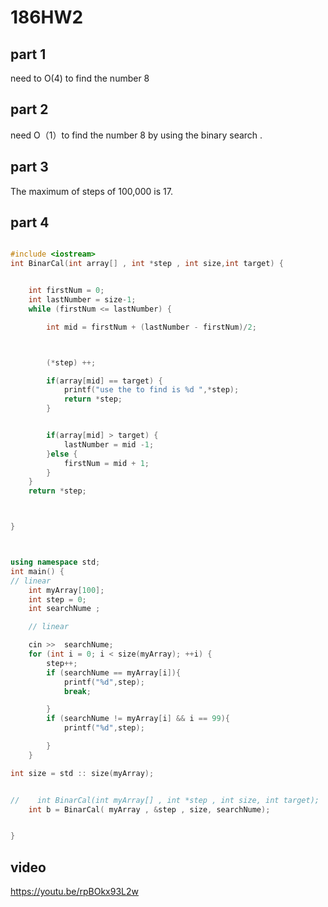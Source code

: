 # 186HW2
## part 1 
need to O(4) to find the number 8

## part 2
need O（1）to find the number 8 by using the binary search .

## part 3

The maximum of steps of 100,000 is 17.

## part 4

```c++

#include <iostream>
int BinarCal(int array[] , int *step , int size,int target) {


    int firstNum = 0;
    int lastNumber = size-1;
    while (firstNum <= lastNumber) {

        int mid = firstNum + (lastNumber - firstNum)/2;



        (*step) ++;

        if(array[mid] == target) {
            printf("use the to find is %d ",*step);
            return *step;
        }


        if(array[mid] > target) {
            lastNumber = mid -1;
        }else {
            firstNum = mid + 1;
        }
    }
    return *step;



}



using namespace std;
int main() {
// linear
    int myArray[100];
    int step = 0;
    int searchNume ;

    // linear

    cin >>  searchNume;
    for (int i = 0; i < size(myArray); ++i) {
        step++;
        if (searchNume == myArray[i]){
            printf("%d",step);
            break;

        }
        if (searchNume != myArray[i] && i == 99){
            printf("%d",step);

        }
    }

int size = std :: size(myArray);


//    int BinarCal(int myArray[] , int *step , int size, int target);
    int b = BinarCal( myArray , &step , size, searchNume);


}

```

## video 
https://youtu.be/rpBOkx93L2w

